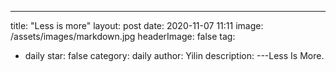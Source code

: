 ﻿---
title: "Less is more"
layout: post
date: 2020-11-07 11:11
image: /assets/images/markdown.jpg
headerImage: false
tag: 
- daily
star: false
category: daily
author: Yilin
description: 
---Less Is More.